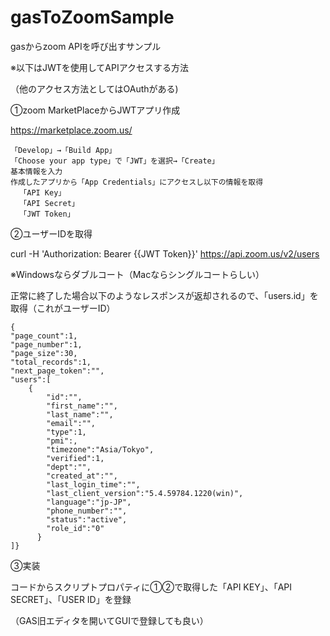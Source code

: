 # gasToZoomSample
gasからzoom APIを呼び出すサンプル

※以下はJWTを使用してAPIアクセスする方法

（他のアクセス方法としてはOAuthがある)

①zoom MarketPlaceからJWTアプリ作成

https://marketplace.zoom.us/

    「Develop」→「Build App」
    「Choose your app type」で「JWT」を選択→「Create」
    基本情報を入力
    作成したアプリから「App Credentials」にアクセスし以下の情報を取得
      「API Key」　
      「API Secret」
      「JWT Token」

②ユーザーIDを取得

  curl -H 'Authorization: Bearer {{JWT Token}}' https://api.zoom.us/v2/users
    
  ※Windowsならダブルコート（Macならシングルコートらしい）
  
  正常に終了した場合以下のようなレスポンスが返却されるので、「users.id」を取得（これがユーザーID）
  
    {
    "page_count":1,
    "page_number":1,
    "page_size":30,
    "total_records":1,
    "next_page_token":"",
    "users":[
        {
            "id":"",
            "first_name":"",
            "last_name":"",
            "email":"",
            "type":1,
            "pmi":,
            "timezone":"Asia/Tokyo",
            "verified":1,
            "dept":"",
            "created_at":"",
            "last_login_time":"",
            "last_client_version":"5.4.59784.1220(win)",
            "language":"jp-JP",
            "phone_number":"",
            "status":"active",
            "role_id":"0"
          }
    ]}

③実装
  
  コードからスクリプトプロパティに①②で取得した「API KEY」、「API SECRET」、「USER ID」を登録
  
  （GAS旧エディタを開いてGUIで登録しても良い）
